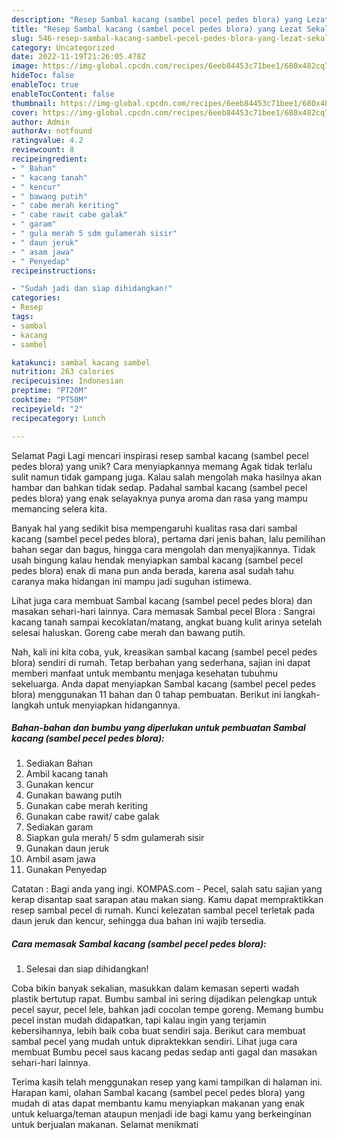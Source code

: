```yaml
---
description: "Resep Sambal kacang (sambel pecel pedes blora) yang Lezat Sekali, Sempurna"
title: "Resep Sambal kacang (sambel pecel pedes blora) yang Lezat Sekali, Sempurna"
slug: 546-resep-sambal-kacang-sambel-pecel-pedes-blora-yang-lezat-sekali-sempurna
category: Uncategorized
date: 2022-11-19T21:26:05.478Z
image: https://img-global.cpcdn.com/recipes/6eeb84453c71bee1/680x482cq70/sambal-kacang-sambel-pecel-pedes-blora-foto-resep-utama.jpg
hideToc: false
enableToc: true
enableTocContent: false
thumbnail: https://img-global.cpcdn.com/recipes/6eeb84453c71bee1/680x482cq70/sambal-kacang-sambel-pecel-pedes-blora-foto-resep-utama.jpg
cover: https://img-global.cpcdn.com/recipes/6eeb84453c71bee1/680x482cq70/sambal-kacang-sambel-pecel-pedes-blora-foto-resep-utama.jpg
author: Admin
authorAv: notfound
ratingvalue: 4.2
reviewcount: 8
recipeingredient:
- " Bahan"
- " kacang tanah"
- " kencur"
- " bawang putih"
- " cabe merah keriting"
- " cabe rawit cabe galak"
- " garam"
- " gula merah 5 sdm gulamerah sisir"
- " daun jeruk"
- " asam jawa"
- " Penyedap"
recipeinstructions:

- "Sudah jadi dan siap dihidangkan!"
categories:
- Resep
tags:
- sambal
- kacang
- sambel

katakunci: sambal kacang sambel 
nutrition: 263 calories
recipecuisine: Indonesian
preptime: "PT20M"
cooktime: "PT50M"
recipeyield: "2"
recipecategory: Lunch

---
```



Selamat Pagi Lagi mencari inspirasi resep sambal kacang (sambel pecel pedes blora) yang unik? Cara menyiapkannya memang Agak tidak terlalu sulit namun tidak gampang juga. Kalau salah mengolah maka hasilnya akan hambar dan bahkan tidak sedap. Padahal sambal kacang (sambel pecel pedes blora) yang enak selayaknya punya aroma dan rasa yang mampu memancing selera kita.


Banyak hal yang sedikit bisa mempengaruhi kualitas rasa dari sambal kacang (sambel pecel pedes blora), pertama dari jenis bahan, lalu pemilihan bahan segar dan bagus, hingga cara mengolah dan menyajikannya. Tidak usah bingung kalau hendak menyiapkan sambal kacang (sambel pecel pedes blora) enak di mana pun anda berada, karena asal sudah tahu caranya maka hidangan ini mampu jadi suguhan istimewa.

Lihat juga cara membuat Sambal kacang (sambel pecel pedes blora) dan masakan sehari-hari lainnya. Cara memasak Sambal pecel Blora : Sangrai kacang tanah sampai kecoklatan/matang, angkat buang kulit arinya setelah selesai haluskan. Goreng cabe merah dan bawang putih.


Nah, kali ini kita coba, yuk, kreasikan sambal kacang (sambel pecel pedes blora) sendiri di rumah. Tetap berbahan yang sederhana, sajian ini dapat memberi manfaat untuk membantu menjaga kesehatan tubuhmu sekeluarga. Anda dapat menyiapkan Sambal kacang (sambel pecel pedes blora) menggunakan 11 bahan dan 0 tahap pembuatan. Berikut ini langkah-langkah untuk menyiapkan hidangannya.

<!--inarticleads1-->

##### Bahan-bahan dan bumbu yang diperlukan untuk pembuatan Sambal kacang (sambel pecel pedes blora):

1. Sediakan  Bahan
1. Ambil  kacang tanah
1. Gunakan  kencur
1. Gunakan  bawang putih
1. Gunakan  cabe merah keriting
1. Gunakan  cabe rawit/ cabe galak
1. Sediakan  garam
1. Siapkan  gula merah/ 5 sdm gulamerah sisir
1. Gunakan  daun jeruk
1. Ambil  asam jawa
1. Gunakan  Penyedap


Catatan : Bagi anda yang ingi. KOMPAS.com - Pecel, salah satu sajian yang kerap disantap saat sarapan atau makan siang. Kamu dapat mempraktikkan resep sambal pecel di rumah. Kunci kelezatan sambal pecel terletak pada daun jeruk dan kencur, sehingga dua bahan ini wajib tersedia. 

<!--inarticleads2-->

##### Cara memasak Sambal kacang (sambel pecel pedes blora):


1. Selesai dan siap dihidangkan!

Coba bikin banyak sekalian, masukkan dalam kemasan seperti wadah plastik bertutup rapat. Bumbu sambal ini sering dijadikan pelengkap untuk pecel sayur, pecel lele, bahkan jadi cocolan tempe goreng. Memang bumbu pecel instan mudah didapatkan, tapi kalau ingin yang terjamin kebersihannya, lebih baik coba buat sendiri saja. Berikut cara membuat sambal pecel yang mudah untuk dipraktekkan sendiri. Lihat juga cara membuat Bumbu pecel saus kacang pedas sedap anti gagal dan masakan sehari-hari lainnya. 

Terima kasih telah menggunakan resep yang kami tampilkan di halaman ini. Harapan kami, olahan Sambal kacang (sambel pecel pedes blora) yang mudah di atas dapat membantu kamu menyiapkan makanan yang enak untuk keluarga/teman ataupun menjadi ide bagi kamu yang berkeinginan untuk berjualan makanan. Selamat menikmati
